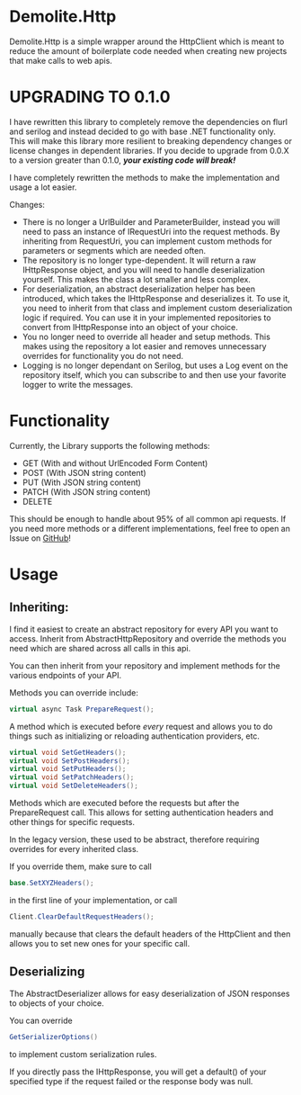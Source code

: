 # Demolite.Http

Demolite.Http is a simple wrapper around the HttpClient which is meant to reduce the amount of boilerplate code needed
when creating new projects that make calls to web apis.

# UPGRADING TO 0.1.0

I have rewritten this library to completely remove the dependencies on flurl and serilog and instead decided to go with
base .NET functionality only.
This will make this library more resilient to breaking dependency changes or license changes in dependent libraries.
If you decide to upgrade from 0.0.X to a version greater than 0.1.0, _**your existing code will break!**_

I have completely rewritten the methods to make the implementation and usage a lot easier.

Changes:

- There is no longer a UrlBuilder and ParameterBuilder, instead you will need to pass an instance of IRequestUri into
  the
  request methods.
  By inheriting from RequestUri, you can implement custom methods for parameters or segments which are needed often.
- The repository is no longer type-dependent.
  It will return a raw IHttpResponse object, and you will need to handle deserialization yourself.
  This makes the class a lot smaller and less complex.
- For deserialization, an abstract deserialization helper has been introduced, which takes the IHttpResponse and
  deserializes it.
  To use it, you need to inherit from that class and implement custom deserialization logic if required.
  You can use it in your implemented repositories to convert from IHttpResponse into an object of your choice.
- You no longer need to override all header and setup methods.
  This makes using the repository a lot easier and removes unnecessary overrides for functionality you do not need.
- Logging is no longer dependant on Serilog, but uses a Log event on the repository itself, which you can subscribe to
  and then use your favorite logger to write the messages.

# Functionality

Currently, the Library supports the following methods:

- GET (With and without UrlEncoded Form Content)
- POST (With JSON string content)
- PUT (With JSON string content)
- PATCH (With JSON string content)
- DELETE

This should be enough to handle about 95% of all common api requests.
If you need more methods or a different implementations, feel free to open an Issue
on [GitHub](https://github.com/demolite-nuget/DemoliteHttp)!

# Usage

## Inheriting:

I find it easiest to create an abstract repository for every API you want to access.
Inherit from AbstractHttpRepository and override the methods you need which are shared across all calls in this api.

You can then inherit from your repository and implement methods for the various endpoints of your API.

Methods you can override include:

```cs 
virtual async Task PrepareRequest();
```

A method which is executed before _every_ request and allows you to do things such as initializing or reloading
authentication providers, etc.

```cs 
virtual void SetGetHeaders();
virtual void SetPostHeaders();
virtual void SetPutHeaders();
virtual void SetPatchHeaders();
virtual void SetDeleteHeaders();
```

Methods which are executed before the requests but after the PrepareRequest call.
This allows for setting authentication headers and other things for specific requests.

In the legacy version, these used to be abstract, therefore requiring overrides for every inherited class.

If you override them, make sure to call

```cs 
base.SetXYZHeaders();
```

in the first line of your implementation, or call

```cs 
Client.ClearDefaultRequestHeaders();
``` 

manually because that clears the default headers of the HttpClient and then allows you to set new ones for your specific
call.

## Deserializing

The AbstractDeserializer allows for easy deserialization of JSON responses to objects of your choice. 

You can override 
```csharp
GetSerializerOptions()
```
to implement custom serialization rules.

If you directly pass the IHttpResponse, you will get a default() of your specified type if the request failed or the response body was null.